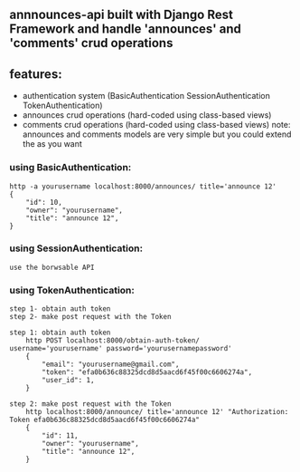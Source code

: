 
## annnounces-api built with Django Rest Framework and handle 'announces' and 'comments' crud operations   
 
## features: 
- authentication system (BasicAuthentication SessionAuthentication TokenAuthentication) 
- announces crud operations (hard-coded using class-based views) 
- comments crud operations (hard-coded using class-based views) 
    note: announces and comments models are very simple but you could extend the as you want 
 
 
### using BasicAuthentication: 
    http -a yourusername localhost:8000/announces/ title='announce 12' 
    { 
        "id": 10, 
        "owner": "yourusername", 
        "title": "announce 12", 
    } 
 
### using SessionAuthentication: 
    use the borwsable API 
 
### using TokenAuthentication: 
    step 1- obtain auth token 
    step 2- make post request with the Token  
 
    step 1: obtain auth token 
        http POST localhost:8000/obtain-auth-token/ username='yourusername' password='yourusernamepassword' 
        { 
            "email": "yourusername@gmail.com", 
            "token": "efa0b636c88325dcd8d5aacd6f45f00c6606274a", 
            "user_id": 1, 
        } 
 
    step 2: make post request with the Token  
        http localhost:8000/announce/ title='announce 12' "Authorization: Token efa0b636c88325dcd8d5aacd6f45f00c6606274a" 
        { 
            "id": 11, 
            "owner": "yourusername", 
            "title": "announce 12", 
        } 
 
 
 
